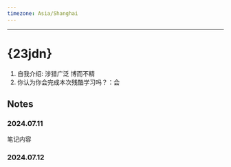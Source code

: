 ```yaml
---
timezone: Asia/Shanghai
---
```

---

# {23jdn}

1. 自我介绍: 涉猎广泛 博而不精
2. 你认为你会完成本次残酷学习吗？：会

## Notes

<!-- Content_START -->

### 2024.07.11

笔记内容

### 2024.07.12

<!-- Content_END -->

